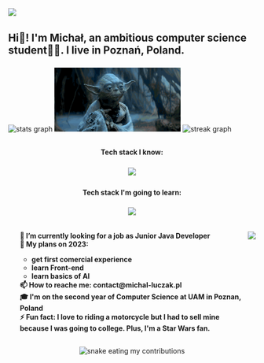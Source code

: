 <img src="200h.gif" />
<h2 align="left">Hi👋! I'm Michał, an ambitious computer science student👨‍💻. I live in Poznań, Poland.</h2>

###

<div>
  <img src="https://github-readme-stats.vercel.app/api?username=TAI5ON&hide_title=false&hide_rank=true&show_icons=true&include_all_commits=true&count_private=true&disable_animations=false&theme=dark&locale=en&hide_border=false" height="130" alt="stats graph"  />
  <img src="yoda.gif" height="130" />
  <img src="https://streak-stats.demolab.com?user=TAI5ON&locale=en&mode=daily&theme=dark&hide_border=false&border_radius=12&date_format=j M[ Y]" height="130" alt="streak graph"  />
</div>

##

<h4 align="center">Tech stack I know:</h4>

###

<p align="center">
  <a href="https://skillicons.dev">
    <img src="https://skillicons.dev/icons?i=java,spring,docker,redis,mysql,postgres,mongodb,git,linux,html,css,maven,python" />
  </a>
</p>

###

<h4 align="center">Tech stack I'm going to learn:</h4>

###

<p align="center">
  <a href="https://skillicons.dev">
    <img src="https://skillicons.dev/icons?i=kotlin,kafka,tensorflow,kubernetes,js,go,pytorch,react,gradle" />
  </a>
</p>

##

<img align="right" height="170" src="https://raw.githubusercontent.com/gist/patevs/b007a0e98fb216438d4cbf559fac4166/raw/88f20c9d749d756be63f22b09f3c4ac570bc5101/programming.gif"  />

###

<h4 align="left">
        <ul style="list-style-type: none;">
            🤔 I’m currently looking for a job as Junior Java Developer <br>
            📅 My plans on 2023:
            <ul>
                <li>get first comercial experience</li>  
                <li>learn Front-end</li>
                <li>learn basics of AI</li>
            </ul>
            📫 How to reache me: contact@michal-luczak.pl<br>
            🎓 I'm on the second year of Computer Science at UAM in Poznan, Poland<br>
            ⚡ Fun fact: I love to riding a motorcycle but I had to sell mine because I was going to college. Plus, I'm a Star Wars fan.
        </ul>
    </h4>

##
<div align="center">
  <img alt="snake eating my contributions" src = "https://raw.githubusercontent.com/TAI5ON/TAI5ON/output/github-contribution-grid-snake-dark.svg"/>
</div>

###
